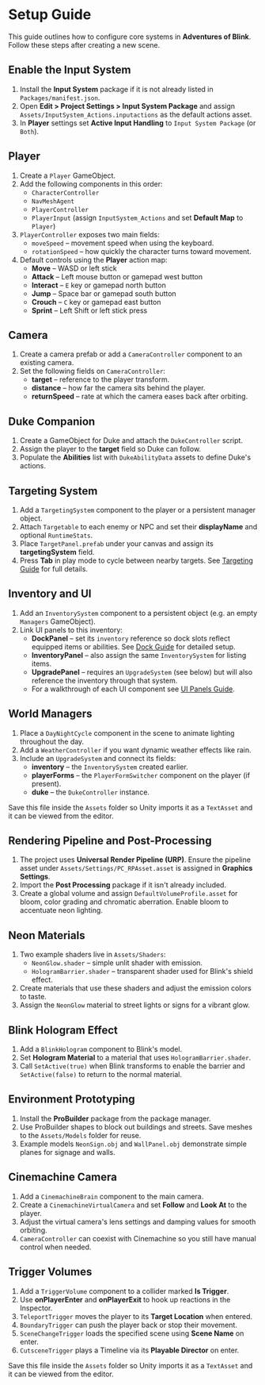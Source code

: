 # Setup Guide

This guide outlines how to configure core systems in **Adventures of Blink**. Follow these steps after creating a new scene.

## Enable the Input System
1. Install the **Input System** package if it is not already listed in `Packages/manifest.json`.
2. Open **Edit > Project Settings > Input System Package** and assign `Assets/InputSystem_Actions.inputactions` as the default actions asset.
3. In **Player** settings set **Active Input Handling** to `Input System Package` (or `Both`).

## Player
1. Create a `Player` GameObject.
2. Add the following components in this order:
   - `CharacterController`
   - `NavMeshAgent`
   - `PlayerController`
   - `PlayerInput` (assign `InputSystem_Actions` and set **Default Map** to `Player`)
3. `PlayerController` exposes two main fields:
   - `moveSpeed` – movement speed when using the keyboard.
   - `rotationSpeed` – how quickly the character turns toward movement.
4. Default controls using the **Player** action map:
   - **Move** – WASD or left stick
   - **Attack** – Left mouse button or gamepad west button
   - **Interact** – `E` key or gamepad north button
   - **Jump** – Space bar or gamepad south button
   - **Crouch** – `C` key or gamepad east button
   - **Sprint** – Left Shift or left stick press

## Camera
1. Create a camera prefab or add a `CameraController` component to an existing camera.
2. Set the following fields on `CameraController`:
   - **target** – reference to the player transform.
   - **distance** – how far the camera sits behind the player.
   - **returnSpeed** – rate at which the camera eases back after orbiting.

## Duke Companion
1. Create a GameObject for Duke and attach the `DukeController` script.
2. Assign the player to the **target** field so Duke can follow.
3. Populate the **Abilities** list with `DukeAbilityData` assets to define Duke's actions.

## Targeting System
1. Add a `TargetingSystem` component to the player or a persistent manager object.
2. Attach `Targetable` to each enemy or NPC and set their **displayName** and optional `RuntimeStats`.
3. Place `TargetPanel.prefab` under your canvas and assign its **targetingSystem** field.
4. Press **Tab** in play mode to cycle between nearby targets. See [Targeting Guide](TargetingGuide.md) for full details.

## Inventory and UI
1. Add an `InventorySystem` component to a persistent object (e.g. an empty `Managers` GameObject).
2. Link UI panels to this inventory:
   - **DockPanel** – set its `inventory` reference so dock slots reflect equipped items or abilities. See [Dock Guide](DockGuide.md) for detailed setup.
   - **InventoryPanel** – also assign the same `InventorySystem` for listing items.
   - **UpgradePanel** – requires an `UpgradeSystem` (see below) but will also reference the inventory through that system.
   - For a walkthrough of each UI component see [UI Panels Guide](UIPanelsGuide.md).

## World Managers
1. Place a `DayNightCycle` component in the scene to animate lighting throughout the day.
2. Add a `WeatherController` if you want dynamic weather effects like rain.
3. Include an `UpgradeSystem` and connect its fields:
   - **inventory** – the `InventorySystem` created earlier.
   - **playerForms** – the `PlayerFormSwitcher` component on the player (if present).
   - **duke** – the `DukeController` instance.

Save this file inside the `Assets` folder so Unity imports it as a `TextAsset` and it can be viewed from the editor.

## Rendering Pipeline and Post-Processing
1. The project uses **Universal Render Pipeline (URP)**. Ensure the pipeline asset under `Assets/Settings/PC_RPAsset.asset` is assigned in **Graphics Settings**.
2. Import the **Post Processing** package if it isn't already included.
3. Create a global volume and assign `DefaultVolumeProfile.asset` for bloom, color grading and chromatic aberration. Enable bloom to accentuate neon lighting.

## Neon Materials
1. Two example shaders live in `Assets/Shaders`:
   - `NeonGlow.shader` – simple unlit shader with emission.
   - `HologramBarrier.shader` – transparent shader used for Blink's shield effect.
2. Create materials that use these shaders and adjust the emission colors to taste.
3. Assign the `NeonGlow` material to street lights or signs for a vibrant glow.

## Blink Hologram Effect
1. Add a `BlinkHologram` component to Blink's model.
2. Set **Hologram Material** to a material that uses `HologramBarrier.shader`.
3. Call `SetActive(true)` when Blink transforms to enable the barrier and `SetActive(false)` to return to the normal material.

## Environment Prototyping
1. Install the **ProBuilder** package from the package manager.
2. Use ProBuilder shapes to block out buildings and streets. Save meshes to the `Assets/Models` folder for reuse.
3. Example models `NeonSign.obj` and `WallPanel.obj` demonstrate simple planes for signage and walls.

## Cinemachine Camera
1. Add a `CinemachineBrain` component to the main camera.
2. Create a `CinemachineVirtualCamera` and set **Follow** and **Look At** to the player.
3. Adjust the virtual camera's lens settings and damping values for smooth orbiting.
4. `CameraController` can coexist with Cinemachine so you still have manual control when needed.

## Trigger Volumes
1. Add a `TriggerVolume` component to a collider marked **Is Trigger**.
2. Use **onPlayerEnter** and **onPlayerExit** to hook up reactions in the Inspector.
3. `TeleportTrigger` moves the player to its **Target Location** when entered.
4. `BoundaryTrigger` can push the player back or stop their movement.
5. `SceneChangeTrigger` loads the specified scene using **Scene Name** on enter.
6. `CutsceneTrigger` plays a Timeline via its **Playable Director** on enter.

Save this file inside the `Assets` folder so Unity imports it as a `TextAsset` and it can be viewed from the editor.
